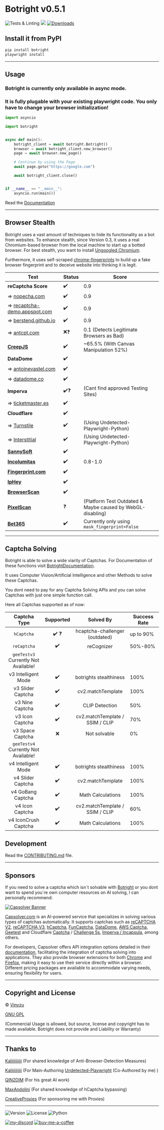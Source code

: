 # Botright v0.5.1
![Tests & Linting](https://github.com/Vinyzu/botright/actions/workflows/ci.yml/badge.svg)
[![](https://img.shields.io/pypi/v/botright.svg?color=1182C3)](https://pypi.org/project/botright/)
[![Downloads](https://static.pepy.tech/badge/botright)](https://pepy.tech/project/botright)

## Install it from PyPI

```bash
pip install botright
playwright install
```

---

## Usage

### Botright is currently only available in async mode.
### It is fully plugable with your existing playwright code. You only have to change your browser initialization!

```py
import asyncio

import botright


async def main():
    botright_client = await botright.Botright()
    browser = await botright_client.new_browser()
    page = await browser.new_page()

    # Continue by using the Page
    await page.goto("https://google.com")

    await botright_client.close()


if __name__ == "__main__":
    asyncio.run(main())
```

Read the [Documentation](https://github.com/Vinyzu/Botright/blob/main/docs/index.rst)

---

## Browser Stealth

Botright uses a vast amount of techniques to hide its functionality as a bot from websites.
To enhance stealth, since Version 0.3, it uses a real Chromium-based browser from the local machine to start up a botted browser.
For best stealth, you want to install [Ungoogled Chromium](https://ungoogled-software.github.io/ungoogled-chromium-binaries/).

Furthermore, it uses self-scraped [chrome-fingerprints](https://github.com/Vinyzu/chrome-fingerprints) to build up a fake browser fingerprint and to deceive website into thinking it is legit.


| Test                                                                                                | Status | Score                                                      |
|-----------------------------------------------------------------------------------------------------|--------|------------------------------------------------------------|
| **reCaptcha Score**                                                                                 | ✔️     | 0.9                                                        |
| => [nopecha.com](https://nopecha.com/demo/recaptcha#v3)                                             | ✔️     | 0.9                                                        |
| => [recaptcha-demo.appspot.com](https://recaptcha-demo.appspot.com/recaptcha-v3-request-scores.php) | ✔️     | 0.9                                                        |
| => [berstend.github.io](https://berstend.github.io/static/recaptcha/v3-programmatic.html)           | ✔️     | 0.9                                                        |
| => [antcpt.com](https://antcpt.com/score_detector/)                                                 | ❌❓  | 0.1 (Detects Legitimate Browsers as Bad)                   |
| [**CreepJS**](https://abrahamjuliot.github.io/creepjs/)                                             | ✔️     | ~65.5% (With Canvas Manipulation 52%)                      |
| **DataDome**                                                                                        | ✔️     |                                                            |
| => [antoinevastel.com](https://antoinevastel.com/bots/datadome)                                     | ✔️     |                                                            |
| => [datadome.co](https://datadome.co/bot-tester/)                                                   | ✔️     |                                                            |
| **Imperva**                                                                                         | ✔️❓  | (Cant find approved Testing Sites)                         |
| => [ticketmaster.es](https://www.ticketmaster.es/)                                                  | ✔️     |                                                            |
| **Cloudflare**                                                                                      | ✔️     |                                                            |
| => [Turnstile](https://nopecha.com/demo/turnstile)                                                  | ✔️     | (Using Undetected-Playwright-Python)                       |
| => [Interstitial](https://nopecha.com/demo/cloudflare)                                              | ✔️     | (Using Undetected-Playwright-Python)                       |
| [**SannySoft**](https://bot.sannysoft.com/)                                                         | ✔️     |                                                            |
| [**Incolumitas**](https://bot.incolumitas.com/)                                                     | ✔️     | 0.8-1.0                                                    |
| [**Fingerprint.com**](https://fingerprint.com/products/bot-detection/)                              | ✔️     |                                                            |
| [**IpHey**](https://iphey.com/)                                                                     | ✔️     |                                                            |
| [**BrowserScan**](https://browserscan.net/)                                                         | ✔️     |                                                            |
| [**PixelScan**](https://pixelscan.net/)                                                             | ❓     | (Platform Test Outdated & Maybe caused by WebGL-disabling) |
| [**Bet365**](https://www.bet365.com/#/AC/B1/C1/D1002/E79147586/G40/)                                | ✔️     | Currently only using `mask_fingerprint=False`              |


---

## Captcha Solving

Botright is able to solve a wide viarity of Captchas.
For Documentation of these functions visit [BotrightDocumentation](https://github.com/Vinyzu/Botright/blob/main/docs/botright.rst).

It uses Computer Vision/Artificial Intelligence and other Methods to solve these Captchas.

You dont need to pay for any Captcha Solving APIs and you can solve Captchas with just one simple function call.

Here all Captchas supported as of now:

|             Captcha Type             | Supported |            Solved By            | Success Rate |
|:------------------------------------:|:---------:|:-------------------------------:|--------------|
|              `hCaptcha`              |    ✔️ ❓    | hcaptcha-challenger (outdated)  | up to 90%    |
|             `reCaptcha`              |    ✔️     |           reCognizer            | 50%-80%      |
| `geeTestv3` Currently Not Available! |
|         v3 Intelligent Mode          |    ✔️     |     botrights stealthiness      | 100%         |
|          v3 Slider Captcha           |    ✔️     |        cv2.matchTemplate        | 100%         |
|           v3 Nine Captcha            |    ✔️     |         CLIP Detection          | 50%          |
|           v3 Icon Captcha            |    ✔️     | cv2.matchTemplate / SSIM / CLIP | 70%          |
|           v3 Space Captcha           |     ❌     |          Not solvable           | 0%           |
| `geeTestv4` Currently Not Available! |
|         v4 Intelligent Mode          |    ✔️     |     botrights stealthiness      | 100%         |
|          v4 Slider Captcha           |    ✔️     |        cv2.matchTemplate        | 100%         |
|          v4 GoBang Captcha           |    ✔️     |        Math Calculations        | 100%         |
|           v4 Icon Captcha            |    ✔️     | cv2.matchTemplate / SSIM / CLIP | 60%          |
|         v4 IconCrush Captcha         |    ✔️     |        Math Calculations        | 100%         |

## Development

Read the [CONTRIBUTING.md](https://github.com/Vinyzu/Botright/blob/main/docs/CONTRIBUTING.md) file.

---

## Sponsors
If you need to solve a captcha which isn´t solvable with [Botright](https://github.com/Vinyzu/Botright) or you dont want to spend you´re own computer resources on AI solving, I can personally 
recommend:

[![Capsolver Banner](https://github.com/Vinyzu/chrome-fingerprints/assets/50874994/755281d9-d1fb-40d1-9420-85c0affb7920)](https://www.capsolver.com/?utm_source=github&utm_medium=banner_github&utm_campaign=botright)

[Capsolver.com](https://www.capsolver.com/?utm_source=github&utm_medium=banner_github&utm_campaign=botright) is an AI-powered service that specializes in solving various types of captchas automatically. It supports captchas such as [reCAPTCHA V2](https://docs.capsolver.com/guide/captcha/ReCaptchaV2.html), [reCAPTCHA V3](https://docs.capsolver.com/guide/captcha/ReCaptchaV3.html), [hCaptcha](https://docs.capsolver.com/guide/captcha/HCaptcha.html), [FunCaptcha](https://docs.capsolver.com/guide/captcha/FunCaptcha.html), [DataDome](https://docs.capsolver.com/guide/captcha/DataDome.html), [AWS Captcha](https://docs.capsolver.com/guide/captcha/awsWaf.html), [Geetest](https://docs.capsolver.com/guide/captcha/Geetest.html) and Cloudflare [Captcha](https://docs.capsolver.com/guide/antibots/cloudflare_turnstile.html) / [Challenge 5s](https://docs.capsolver.com/guide/antibots/cloudflare_challenge.html), [Imperva / Incapsula](https://docs.capsolver.com/guide/antibots/imperva.html), among others.

For developers, Capsolver offers API integration options detailed in their [documentation](https://docs.capsolver.com/), facilitating the integration of captcha solving into applications. They also provide browser extensions for both [Chrome](https://chromewebstore.google.com/detail/captcha-solver-auto-captc/pgojnojmmhpofjgdmaebadhbocahppod) and [Firefox](https://addons.mozilla.org/es/firefox/addon/capsolver-captcha-solver/), making it easy to use their service directly within a browser. Different pricing packages are available to accommodate varying needs, ensuring flexibility for users.

---

## Copyright and License
© [Vinyzu](https://github.com/Vinyzu/)

[GNU GPL](https://choosealicense.com/licenses/gpl-3.0/)

(Commercial Usage is allowed, but source, license and copyright has to made available. Botright does not provide and Liability or Warranty)

---

## Thanks to

[Kaliiiiiiiiii](https://github.com/kaliiiiiiiiii/) (For shared knowledge of Anti-Browser-Detection Measures)

[Kaliiiiiiiiii](https://github.com/kaliiiiiiiiii/) (For Main-Authoring [Undetected-Playwright](https://github.com/kaliiiiiiiiii/undetected-playwright-python) (Co-Authored by me) )

[QIN2DIM](https://github.com/QIN2DIM/) (For his great AI work)

[MaxAndolini](https://github.com/MaxAndolini) (For shared knowledge of hCaptcha bypassing)

[CreativeProxies](https://creativeproxies.com) (For sponsoring me with Proxies)

---

![Version](https://img.shields.io/badge/Botright-v0.5.1-blue)
![License](https://img.shields.io/badge/License-GNU%20GPL-green)
![Python](https://img.shields.io/badge/Python-v3.x-lightgrey)

[![my-discord](https://img.shields.io/badge/My_Discord-000?style=for-the-badge&logo=google-chat&logoColor=blue)](https://discordapp.com/users/935224495126487150)
[![buy-me-a-coffee](https://img.shields.io/badge/Buy_Me_A_Coffee-000?style=for-the-badge&logo=ko-fi&logoColor=brown)](https://ko-fi.com/vinyzu)